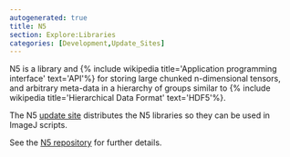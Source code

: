 ```yaml
---
autogenerated: true
title: N5
section: Explore:Libraries
categories: [Development,Update_Sites]
---
```


N5 is a library and {% include wikipedia title='Application programming interface' text='API'%} for storing large chunked n-dimensional tensors, and arbitrary meta-data in a hierarchy of groups similar to {% include wikipedia title='Hierarchical Data Format' text='HDF5'%}.

The N5 [update site](/update-sites) distributes the N5 libraries so they can be used in ImageJ scripts.

See the [N5 repository](https://github.com/saalfeldlab/n5) for further details.

 
